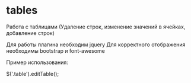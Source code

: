 # tables
Работа с таблицами (Удаление строк, изменение значений в ячейках, добавление строк)

Для работы плагина необходим jquery
Для корректного отображения необходимы bootstrap и font-awesome

Пример использования:

$('.table').editTable();
